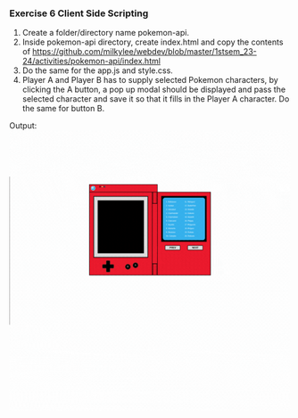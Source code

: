 ### Exercise 6 Client Side Scripting
1. Create a folder/directory name pokemon-api.
2. Inside pokemon-api directory, create index.html and copy the contents of https://github.com/milkylee/webdev/blob/master/1stsem_23-24/activities/pokemon-api/index.html
3. Do the same for the app.js and style.css.
4. Player A and Player B has to supply selected Pokemon characters, by clicking the A button, a pop up modal should be displayed and pass the selected character and save it so that it fills in the Player A character. Do the same for button B.

Output:
![Figure 6](/1stsem_23-24/activities/pokemon-api/pokemon.gif)

